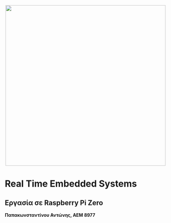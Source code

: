 <p align="center"><img src="https://www.pngkey.com/png/full/198-1983309_raspberry-pi-logo-raspberry-pi-official-starter-kit.png" width="500"/></p>

# Real Time Embedded Systems

## Εργασία σε Raspberry Pi Zero

**Παπακωνσταντίνου Αντώνης, ΑΕΜ 8977**
